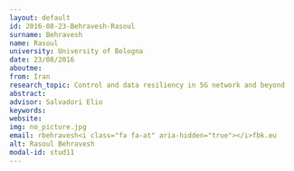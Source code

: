 ```yaml
---
layout: default 
id: 2016-08-23-Behravesh-Rasoul
surname: Behravesh
name: Rasoul
university: University of Bologna
date: 23/08/2016
aboutme: 
from: Iran
research_topic: Control and data resiliency in 5G network and beyond
abstract: 
advisor: Salvadori Elio
keywords: 
website: 
img: no_picture.jpg
email: rbehravesh<i class="fa fa-at" aria-hidden="true"></i>fbk.eu
alt: Rasoul Behravesh
modal-id: stud11
---
```

